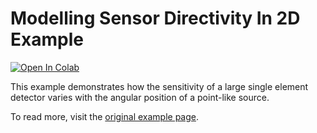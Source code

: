 # Modelling Sensor Directivity In 2D Example

[![Open In Colab](https://colab.research.google.com/assets/colab-badge.svg)](https://colab.research.google.com/github/waltsims/k-wave-python/blob/master/examples/sd_directivity_modelling_2D/sd_directivity_modelling_2D.ipynb)

This example demonstrates how the sensitivity of a large single element detector varies with the angular position of a point-like source.

To read more, visit the [original example page](http://www.k-wave.org/documentation/sd_directivity_modelling_2D.php).
